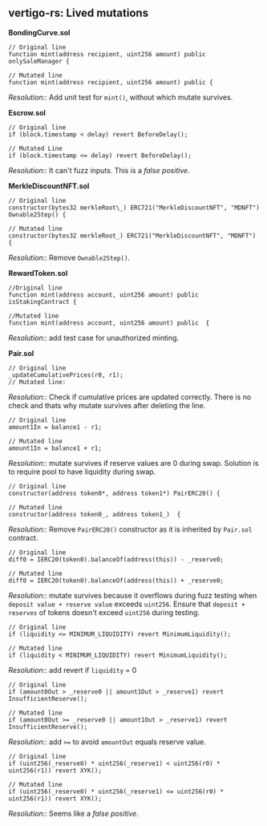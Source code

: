 ## vertigo-rs: Lived mutations

**BondingCurve.sol**

```solidity
// Original line
function mint(address recipient, uint256 amount) public onlySaleManager {

// Mutated line
function mint(address recipient, uint256 amount) public {
```

_Resolution_:: Add unit test for `mint()`, without which mutate survives.

**Escrow.sol**

```solidity
// Original line
if (block.timestamp < delay) revert BeforeDelay();

// Mutated Line
if (block.timestamp <= delay) revert BeforeDelay();
```

_Resolution_:: It can't fuzz inputs. This is a _false positive_.

**MerkleDiscountNFT.sol**

```solidity
// Original line
constructor(bytes32 merkleRoot\_) ERC721("MerkleDiscountNFT", "MDNFT") Ownable2Step() {

// Mutated line
constructor(bytes32 merkleRoot_) ERC721("MerkleDiscountNFT", "MDNFT")  {
```

_Resolution_:: Remove `Ownable2Step()`.

**RewardToken.sol**

```solidity
//Original line
function mint(address account, uint256 amount) public isStakingContract {

//Mutated line
function mint(address account, uint256 amount) public  {
```

_Resolution_:: add test case for unauthorized minting.

**Pair.sol**

```solidity
// Original line
_updateCumulativePrices(r0, r1);
// Mutated line:

```

_Resolution_:: Check if cumulative prices are updated correctly. There is no check and thats why mutate survives after
deleting the line.

```soldiity
// Original line
amount1In = balance1 - r1;

// Mutated line
amount1In = balance1 + r1;
```

_Resolution_:: mutate survives if reserve values are 0 during swap. Solution is to require pool to have liquidity during
swap.

```solidity
// Original line
constructor(address token0*, address token1*) PairERC20() {

// Mutated line
constructor(address token0_, address token1_)  {
```

_Resolution_:: Remove `PairERC20()` constructor as it is inherited by `Pair.sol` contract.

```solidity
// Original line
diff0 = IERC20(token0).balanceOf(address(this)) - _reserve0;

// Mutated line
diff0 = IERC20(token0).balanceOf(address(this)) + _reserve0;
```

_Resolution_:: mutate survives because it overflows during fuzz testing when `deposit value + reserve value` exceeds
`uint256`. Ensure that `deposit + reserves` of tokens doesn't exceed `uint256` during testing.

```solidity
// Original line
if (liquidity <= MINIMUM_LIQUIDITY) revert MinimumLiquidity();

// Mutated line
if (liquidity < MINIMUM_LIQUIDITY) revert MinimumLiquidity();
```

_Resolution_:: add revert if `liquidity` = 0

```solidity
// Original line
if (amount0Out > _reserve0 || amount1Out > _reserve1) revert InsufficientReserve();

// Mutated line
if (amount0Out >= _reserve0 || amount1Out > _reserve1) revert InsufficientReserve();
```

_Resolution_:: add `>=` to avoid `amountOut` equals reserve value.

```solidity
// Original line
if (uint256(_reserve0) * uint256(_reserve1) < uint256(r0) * uint256(r1)) revert XYK();

// Mutated line
if (uint256(_reserve0) * uint256(_reserve1) <= uint256(r0) * uint256(r1)) revert XYK();
```

_Resolution_:: Seems like a _false positive_.

